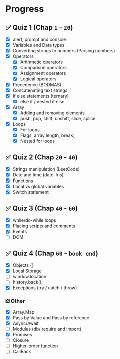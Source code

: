 # Progress

## ✅ Quiz 1 (Chap `1` - `20`)

- [x] alert, prompt and console
- [x] Variables and Data types
- [x] Converting strings to numbers (Parsing numbers)
- [x] Operators
  - [x] Arithmetic operators
  - [x] Comparison operators
  - [x] Assignment operators
  - [x] Logical operators
- [x] Precedence (BODMAS)
- [x] Concatenating text strings ``
- [x] if else statements (ternary)
  - [x] else if / nested if else
- [x] Array
  - [x] Adding and removing elements
  - [x] push, pop, shift, unshift, slice, splice
- [x] Loops
  - [x] For loops
  - [x] Flags, array length, break;
  - [x] Nested for loops

## ✅ Quiz 2 (Chap `20` - `40`)

- [x] Strings manipulation (LeetCode)
- [x] Date and time (date-fns)
- [x] Functions
- [x] Local vs global variables
- [x] Switch statement

## ✅ Quiz 3 (Chap `40` - `60`)

- [x] while/do-while loops
- [x] Placing scripts and comments
- [x] Events
- [ ] DOM

## ✅ Quiz 4 (Chap `60` - `book end`)

- [x] Objects {}
- [x] Local Storage
- [ ] window.location
- [ ] history.back();
- [x] Exceptions (try / catch / throw)

### ❎ Other

- [x] Array.Map
- [x] Pass by Value and Pass by reference
- [x] Async/Await
- [ ] Modules (db/ require and import)
- [x] Promises
- [ ] Closure
- [ ] Higher-order function
- [ ] CallBack
